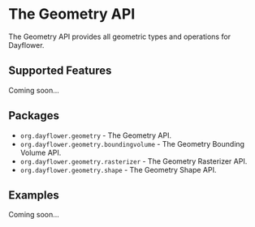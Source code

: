 The Geometry API
================
The Geometry API provides all geometric types and operations for Dayflower.

Supported Features
------------------
Coming soon...

Packages
--------
* `org.dayflower.geometry` - The Geometry API.
* `org.dayflower.geometry.boundingvolume` - The Geometry Bounding Volume API.
* `org.dayflower.geometry.rasterizer` - The Geometry Rasterizer API.
* `org.dayflower.geometry.shape` - The Geometry Shape API.

Examples
--------
Coming soon...